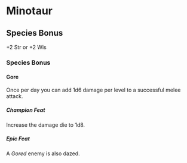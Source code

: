 # Minotaur

## Species Bonus

+2 Str or +2 Wis

### Species Bonus

#### Gore

Once per day you can add 1d6 damage per level to a successful melee attack.

##### Champion Feat

Increase the damage die to 1d8.

##### Epic Feat

A _Gored_ enemy is also dazed.